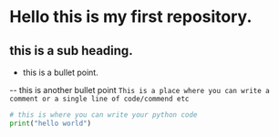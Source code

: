# Hello this is my first repository.

## this is a sub heading.

- this is a bullet point.

-- this is another bullet point
`This is a place where you can write a comment or a single line of code/commend etc`

```py
# this is where you can write your python code
print("hello world")
```